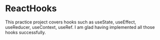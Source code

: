 # ReactHooks
This practice project covers hooks such as useState, useEffect, useReducer, useContext, useRef. I am glad having implemented all those hooks successfully.
